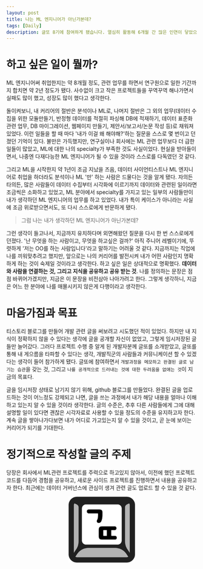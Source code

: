 ```yaml
---
layout: post
title: 나는 ML 엔지니어가 아닌가본데?
tags: [Daily]
description: 글또 8기에 참여하게 됐습니다. 열심히 활동해 6개월 간 많은 인연이 닿았으면 좋겠습니다!
---
```


# 하고 싶은 일이 뭘까?

ML 엔지니어써 취업한지는 약 8개월 정도, 관련 업무를 하면서 연구원으로 일한 기간까지 합치면 약 2년 정도가 됐다. 사수없이 크고 작은 프로젝트들을 꾸역꾸역 해나가면서 실패도 많이 했고, 성장도 많이 했다고 생각한다.

돌이켜보니, 내 커리어의 절반은 분석이나 ML로, 나머지 절반은 그 외의 업무(데이터 수집을 위한 모듈만들기, 반정형 데이터를 적절히 파싱해 DB에 적재하기, 데이터 표준화 관련 업무, DB 마이그레이션, 웹페이지 만들기, 제안서/보고서/논문 작성 등)로 채워져 있었다. 이런 일들을 할 때 마다 '내가 이걸 왜 해야해?'하는 질문을 스스로 몇 번이고 던졌던 기억이 있다. 불만은 가득했지만, 연구실이나 회사에는 ML 관련 업무보다 더 급한 일들이 많았고, ML에 대한 나의 specialty가 부족한 것도 사실이었다. 현실을 받아들이면서, 나중엔 다재다능한 ML 엔지니어가 될 수 있을 것이라 스스로를 다독였던 것 같다.

그리고 ML을 시작한지 약 1년이 조금 지났을 즈음, 데이터 사이언티스트나 ML 엔지니어로 취업을 하더라도 분석이나 ML '만' 하는 사람은 드물다는 것을 알게 됐다. 자의든 타의든, 많은 사람들이 데이터 수집부터 시각화에 이르기까지 데이터와 관련된 일이라면 조금씩은 소화하고 있었고, ML 분야에서 specialty를 가지고 있는 일부의 사람들만이 내가 생각하던 ML 엔지니어의 업무를 하고 있었다. 내가 특이 케이스가 아니라는 사실에 조금 위로받으면서도, 또 다시 스스로에게 반문하게 됐다. 

> 그럼 나는 내가 생각하던 ML 엔지니어가 아닌가본데?

그런 생각이 들고나서, 지금까지 유치하다며 외면해왔던 질문을 다시 한 번 스스로에게 던졌다. '난 무엇을 하는 사람이고, 무엇을 하고싶은 걸까?' 아직 주니어 레벨이기에, 뚜렷하게 '저는 OO를 하는 사람입니다'라고 말하기는 어려울 것 같다. 지금까지는 직업에 나를 끼워맞추려고 했지만, 앞으로는 나의 커리어를 발전시켜 내가 어떤 사람인지 명확하게 하는 것이 숙제일 것이라고 생각한다. 하고 싶은 일은 상대적으로 명확했다. **데이터와 사람을 연결하는 것, 그리고 지식을 공유하고 공유 받는 것**. 나를 정의하는 문장은 점점 바뀌어가겠지만, 지금은 이 문장을 비전삼아 나아가려고 한다. 그렇게 생각하니, 지금은 어느 한 분야에 나를 매몰시키지 않은게 다행이라고 생각한다.

# 마음가짐과 목표

티스토리 블로그를 만들어 개발 관련 글을 써보려고 시도했던 적이 있었다. 하지만 내 지식이 정확하지 않을 수 있다는 생각에 글을 공개할 자신이 없었고, 그렇게 임시저장된 글들만 늘어갔다. 그러다 프로젝트 수행 중 알게 된 개발자분께 글또를 소개받았고, 글또를 통해 내 게으름을 타파할 수 있다는 생각, 개발직군의 사람들과 커뮤니케이션 할 수 있겠다는 생각이 들어 참가하게 됐다. 글또에 참여하면서 `개발과정을 메모하고 완결된 글로 남기는 습관`을 갖는 것, 그리고 `나를 공개적으로 드러내는 것에 대한 두려움을 없애는 것`이 지금의 목표다.

글을 임시저장 상태로 남기지 않기 위해, github 블로그를 만들었다. 완결된 글을 업로드하는 것이 어느정도 강제되고 나면, 글을 쓰는 과정에서 내가 해당 내용을 얼마나 이해하고 있는지 알 수 있을 것이라 생각한다. 글의 수준은, 추후 다른 사람들에게 그에 대해 설명할 일이 있다면 괜찮은 시각자료로 사용할 수 있을 정도의 수준을 유지하고자 한다. 계속 글을 쌓아나가다보면 내가 어디로 가고있는지 알 수 있을 것이고, 곧 눈에 보이는 커리어가 되기를 기대한다.

# 정기적으로 작성할 글의 주제

당장은 회사에서 ML관련 프로젝트를 주력으로 하고있지 않아서, 이전에 했던 프로젝트 코드를 다듬어 경험을 공유하고, 새로운 사이드 프로젝트를 진행하면서 내용을 공유하고자 한다. 최근에는 데이터 거버넌스에 관심이 생겨 관련 글도 업로드 할 수 있을 것 같다.


<p align="center">
  <a href="https://www.notion.so/zzsza/ac5b18a482fb4df497d4e8257ad4d516">
    <img src="/assets/img/geulddo.png" height="35%" width="35%">
  </a>
</p>